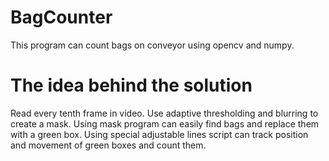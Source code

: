 # BagCounter
This program can count bags on conveyor using opencv and numpy.

# The idea behind the solution
Read every tenth frame in video.
Use adaptive thresholding and blurring to create a mask.
Using mask program can easily find bags and replace them with a green box.
Using special adjustable lines script can track position and movement of green boxes and count them.
